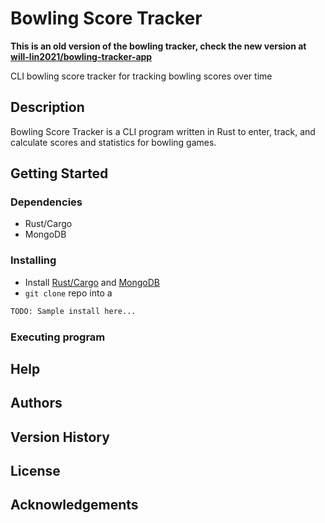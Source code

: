 # Bowling Score Tracker

**This is an old version of the bowling tracker, check the new version at [will-lin2021/bowling-tracker-app](https://github.com/will-lin2021/bowling-tracker-app)**

CLI bowling score tracker for tracking bowling scores over time

## Description

Bowling Score Tracker is a CLI program written in Rust to enter, track, and calculate scores and statistics for bowling games.

## Getting Started

### Dependencies

* Rust/Cargo
* MongoDB

### Installing

* Install [Rust/Cargo](https://rustup.rs) and [MongoDB](https://www.mongodb.com)
* `git clone` repo into a

```sh
TODO: Sample install here...
```

### Executing program

## Help

## Authors

## Version History

## License

## Acknowledgements
